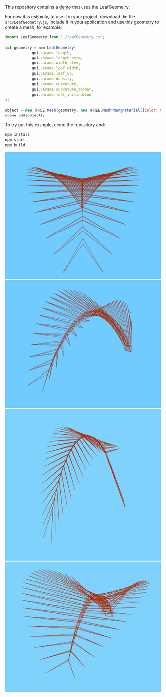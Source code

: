 This repository contains a [demo](http://davideprati.com/demo/LeafGeometry) that uses the LeafGeometry.

For now it is es6 only, to use it in your project, download the file `src/LeafGeometry.js`, include it in your application and use this geometry to create a mesh, for example:

```javascript
import LeafGeometry from './leafGeometry.js';

let geometry = new LeafGeometry(
			gui.params.length,
			gui.params.length_stem,
			gui.params.width_stem,
			gui.params.leaf_width,
			gui.params.leaf_up,
			gui.params.density,
			gui.params.curvature,
			gui.params.curvature_border,
			gui.params.leaf_inclination
);

object = new THREE.Mesh(geometry, new THREE.MeshPhongMaterial({color: 0x2194CE}));
scene.add(object);

```

To try out this example, clone the repository and:

```javascript
npm install
npm start
npm build
```

![example](uno.png)
![example](due.png)
![example](tre1.png)
![example](quattro.png)
